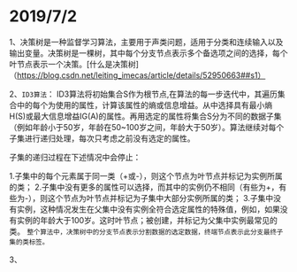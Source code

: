 2019/7/2
===========
  1、决策树是一种监督学习算法，主要用于声类问题，适用于分类和连续输入以及输出变量。决策树是一棵树，其中每个分支节点表示多个备选项之间的选择，每个叶节点表示一个决策。[什么是决策树]（https://blog.csdn.net/leiting_imecas/article/details/52950663##s1）  
  
  2、`ID3算法`： ID3算法将初始集合S作为根节点,在算法的每一步迭代中，其遍历集合中的每个为使用的属性，计算该属性的熵或信息增益。从中选择具有最小熵H(S)或最大信息增益IG(A)的属性。再用选定的属性将集合S分为不同的数据子集（例如年龄小于50岁，年龄在50~100岁之间，年龄大于50岁）。算法继续对每个子集进行递归处理，每次只考虑之前没有选定的属性。

   子集的递归过程在下述情况中会停止：

   1.子集中的每个元素属于同一类（+或-），则这个节点为叶节点并标记为实例所属的类；
   2.子集中没有更多的属性可以选择，而其中的实例仍不相同（有些为+，有些为-），则这个节点为叶节点并标记为子集中大部分实例所属的类；
   3.子集中没有实例，这种情况发生在父集中没有实例全符合选定属性的特殊值，例如，如果没有实例的年龄大于100岁。这时叶节点；被创建，并标记为父集中实例最常见的类。
   `整个算法中，决策树中的分支节点表示分割数据的选定数据，终端节点表示此分支最终子集的类标签。`
 
  3、
